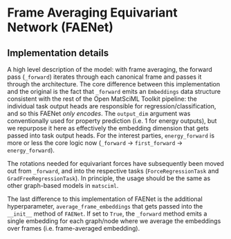 # Frame Averaging Equivariant Network (FAENet)
## Implementation details
A high level description of the model: with frame averaging, the forward pass (`_forward`) iterates
through each canonical frame and passes it through the architecture. The core difference between this
implementation and the original is the fact that `_forward` emits an `Embeddings` data structure
consistent with the rest of the Open MatSciML Toolkit pipeline: the individual task output heads
are responsible for regression/classification, and so this FAENet _only encodes_. The `output_dim`
argument was conventionally used for property prediction (i.e. 1 for energy outputs), but we repurpose
it here as effectively the embedding dimension that gets passed into task output heads. For
the interest parties, `energy_forward` is more or less the core logic now (`_forward` -> `first_forward` -> `energy_forward`).

The rotations needed for equivariant forces have subsequently been moved out from `_forward`, and into
the respective tasks (`ForceRegressionTask` and `GradFreeRegressionTask`). In principle, the
usage should be the same as other graph-based models in `matsciml`.

The last difference to this implementation of FAENet is the additional hyperparameter,
`average_frame_embeddings` that gets passed into the `__init__` method of `FAENet`. If
set to `True`, the `_forward` method emits a single embedding for each graph/node where
we average the embeddings over frames (i.e. frame-averaged embedding).

